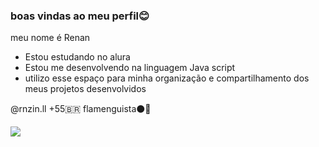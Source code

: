 ### boas vindas ao meu perfil😊

meu nome é Renan 
- Estou estudando no alura 
- Estou me desenvolvendo na linguagem Java script
- utilizo esse espaço para minha organização e compartilhamento dos meus projetos desenvolvidos 

@rnzin.ll
+55🇧🇷
flamenguista⚫🔴

![](https://media1.tenor.com/m/QizrSSmMTOYAAAAd/gtr.gif)

  
